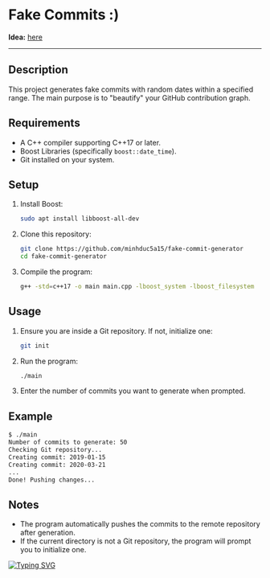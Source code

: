 # Fake Commits :)

**Idea:** [here](https://www.facebook.com/share/p/1DfZuG5suj/)

---

## Description

This project generates fake commits with random dates within a specified range. The main purpose is to "beautify" your GitHub contribution graph.

## Requirements

- A C++ compiler supporting C++17 or later.
- Boost Libraries (specifically `boost::date_time`).
- Git installed on your system.

## Setup

1. Install Boost:
   ```bash
   sudo apt install libboost-all-dev
   ```

2. Clone this repository:
   ```bash
   git clone https://github.com/minhduc5a15/fake-commit-generator
   cd fake-commit-generator
   ```

3. Compile the program:
   ```bash
   g++ -std=c++17 -o main main.cpp -lboost_system -lboost_filesystem
   ```

## Usage

1. Ensure you are inside a Git repository. If not, initialize one:
   ```bash
   git init
   ```

2. Run the program:
   ```bash
   ./main
   ```

3. Enter the number of commits you want to generate when prompted.

## Example

```bash
$ ./main
Number of commits to generate: 50
Checking Git repository...
Creating commit: 2019-01-15
Creating commit: 2020-03-21
...
Done! Pushing changes...
```

## Notes

- The program automatically pushes the commits to the remote repository after generation.
- If the current directory is not a Git repository, the program will prompt you to initialize one.

[![Typing SVG](https://readme-typing-svg.demolab.com?font=Fira+Code&weight=600&size=21&duration=3500&pause=1000&color=46D4F7&multiline=true&repeat=false&random=false&width=435&lines=Happy+coding!!!%F0%9F%98%8A%F0%9F%98%8A%F0%9F%98%8A;----------------------;Quick+fox+jumps+nightly+above+wizard)](https://git.io/typing-svg)